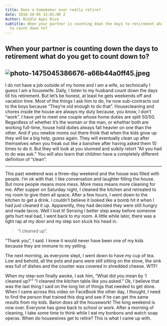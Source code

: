 ```yaml
---
title: Does a homemaker ever really retire?
date: 2016-10-05 15:01:00 Z
Author: Middle Ages Diva
subtitle: When your partner is counting down the days to retirement what do you get
  to count down to?
---
```


## When your partner is counting down the days to retirement what do you get to count down to?

## ![photo-1475045386676-a66b44a0ff45.jpeg](/uploads/photo-1475045386676-a66b44a0ff45.jpeg)

I do not have a job outside of my home and I am a wife, so technically I guess I am a housewife. Daily, I listen to my husband count down the days till his retirement. But let’s be honest, at least he gets weekends off and vacation time. Most of the things I ask him to do, he now sub-contracts out to the boys because “They’re old enough to do that”. Housecleaning and chores inside the house are always my duty because, you know, I don’t “work”.
I have yet to meet one couple whose home duties are split 50/50. Regardless of whether it’s the woman or the man, or whether both are working full-time, house hold duties always fall heavier on one than the other. And if you newbie moms out there think that when the kids grow up they will be a big help, guess again. They will eventually clean up after themselves when you freak out like a banshee after having asked them 10 times to do it. But they will look at you stunned and sulkily retort “All you had to do was ask.” You will also learn that children have a completely different definition of “clean”.

---

This past weekend was a three-day weekend and the house was filled with people. I’m ok with that. I like conversation and laughter filling the house. But more people means more mess. More mess means more cleaning for me. After supper on Saturday night, I cleaned the kitchen and retreated to my room to give them all space. After a few hours, I went down to the kitchen to get a drink. I couldn’t believe it looked like a bomb hit it when I had just cleaned it up. Apparently, they had decided they were still hungry and made tacos. Well I lost it!
Sensing I better step away before someone gets hurt real bad, I went back to my room. A little while later, there was a light rap at my door and my step son stuck his head in.

> “I cleaned up”.

“Thank you”, I said. I knew it would never have been one of my kids because they are immune to my yelling.

The next morning, as everyone slept, I went down to have my cup of tea. Low and behold, all the pots and pans were still sitting on the stove, the sink was full of dishes and the counter was covered in shredded cheese. WTF!

When my step-son finally awoke, I ask him,
“What did you mean by ‘I cleaned up?’”
“I cleaned the kitchen table like you asked.”
Ok, I believe that was the last thing I said on the long list of things that needed to get done.
When I came across this video on FaceBook the other day, I thought, I need to find the person that trained this dog and see if he can get the same results from my kids.
Baron does all the housework!
The long weekend is now over. Everyone has gone back to school or work. After a morning of cleaning, I take some time to think while I eat my bonbons and watch soap operas. When do housewives get to retire? This is what I came up with.